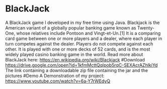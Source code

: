 # BlackJack
A BlackJack game I developed in my free time using Java. Blackjack is the American variant of a globally popular banking game known as Twenty-One, whose relatives include Pontoon and Vingt-et-Un.[1] It is a comparing card game between one or more players and a dealer, where each player in turn competes against the dealer. Players do not compete against each other. It is played with one or more decks of 52 cards, and is the most widely played casino banking game in the world.
Read more about BlackJack here: https://en.wikipedia.org/wiki/Blackjack
#Download
https://drive.google.com/open?id=1kfmMcttQqlpob5rqC-SEXAcrAZhlkiYd The link containing a downloadable zip file containing the jar and the pictures
#Demo
A Demonstration of my project: https://www.youtube.com/watch?v=6a-Y7rWEdyQ
